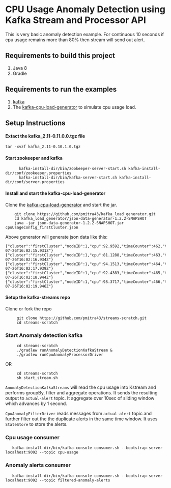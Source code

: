 # CPU Usage Anomaly Detection using Kafka Stream and Processor API
This is very basic anomaly detection example.
For continuous 10 seconds if cpu usage remains more than 80% then stream will send out alert.

## Requirements to build this project

1.    Java 8
2.    Gradle

## Requirements to run the examples

1.    [kafka](https://www.apache.org/dyn/closer.cgi?path=/kafka/0.11.0.0/kafka_2.11-0.11.0.0.tgz) 
2.    The [kafka-cpu-load-generator](https://github.com/pmitra43/kafka_load_generator.git) to simulate cpu usage load.


## Setup Instructions

#### Extact the kafka_2.11-0.11.0.0.tgz file ####
    tar -xvzf kafka_2.11-0.10.1.0.tgz


#### Start zookeeper and kafka
```
      kafka-install-dir/bin/zookeeper-server-start.sh kafka-install-dir/conf/zookeeper.properties
      kafka-install-dir/bin/kafka-server-start.sh kafka-install-dir/conf/server.properties
```

#### Install and start the kafka-cpu-load-generator
Clone the  [kafka-cpu-load-generator](https://github.com/pmitra43/kafka_load_generator.git) and start the jar.
```
    git clone https://github.com/pmitra43/kafka_load_generator.git
    cd kafka_load_generator/json-data-generator-1.2.2-SNAPSHOT
    java -jar json-data-generator-1.2.2-SNAPSHOT.jar cpuUsageConfig_firstCluster.json
```
Above generator will generate json data like this:
```
{"cluster":"firstCluster","nodeID":1,"cpu":92.9592,"timeCounter":462,"timestamp":"2017-07-26T16:02:15.931Z"}
{"cluster":"firstCluster","nodeID":1,"cpu":81.1288,"timeCounter":463,"timestamp":"2017-07-26T16:02:16.934Z"}
{"cluster":"firstCluster","nodeID":1,"cpu":94.1513,"timeCounter":464,"timestamp":"2017-07-26T16:02:17.939Z"}
{"cluster":"firstCluster","nodeID":1,"cpu":92.4383,"timeCounter":465,"timestamp":"2017-07-26T16:02:18.944Z"}
{"cluster":"firstCluster","nodeID":1,"cpu":98.3717,"timeCounter":466,"timestamp":"2017-07-26T16:02:19.946Z"}
```
#### Setup the kafka-streams repo
Clone or fork the repo
```
     git clone https://github.com/pmitra43/streams-scratch.git
     cd streams-scratch
```

### Start Anomaly detection kafka   ###
```
     cd streams-scratch
     ./gradlew runAnomalyDetectionKafkaStream &
     ./gradlew runCpuAnomalyProcessorDriver
```
OR
```
     cd streams-scratch
     sh start_stream.sh 
```

```AnomalyDetectionKafkaStreams``` will read the cpu usage into Kstream and performs groupBy, filter and aggregate operations.
 It sends the resulting output to ```actual-alert``` topic. It aggregate over 10sec of sliding window which advances by 1 second.
 
 ```CpuAnomalyFilterDriver``` reads messages from ```actual-alert``` topic and further filter out the the duplicate alerts in the same time window.
 It uses ```StateStore``` to store the alerts.

### Cpu usage consumer
```
   kafka-install-dir/bin/kafka-console-consumer.sh --bootstrap-server localhost:9092 --topic cpu-usage
```

### Anomaly alerts consumer
```
   kafka-install-dir/bin/kafka-console-consumer.sh --bootstrap-server localhost:9092 --topic filtered-anomaly-alerts
```

### 

